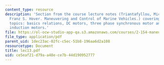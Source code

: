 ```yaml
---
content_type: resource
description: 'Section from the course lecture notes (Triantafyllou, Michael S., and
  Franz S. Hover. Maneuvering and Control of Marine Vehicles.) covering the following
  topics: basics relations, DC motors, three phase synchronous motor and three phase
  induction motors.'
file: https://ol-ocw-studio-app-qa.s3.amazonaws.com/courses/2-154-maneuvering-and-control-of-surface-and-underwater-vehicles-13-49-fall-2004/ce5eaf21d79aa48ece7b44d190952777_lec13.pdf
file_type: application/pdf
parent_uid: 1dec23ac-02fc-c5ec-51b8-196aa6d2a108
resourcetype: Document
title: lec13.pdf
uid: ce5eaf21-d79a-a48e-ce7b-44d190952777
---
```


